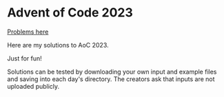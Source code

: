 # Advent of Code 2023

[Problems here](https://adventofcode.com/2023)

Here are my solutions to AoC 2023.

Just for fun!

Solutions can be tested by downloading your own input and example files and saving into each day's directory. The creators ask that inputs are not uploaded publicly.